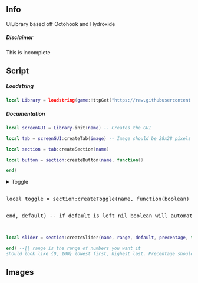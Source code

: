 ## Info
UiLibrary based off Octohook and Hydroxide
##### Disclaimer
This is incomplete
## Script
##### Loadstring
```Lua
local Library = loadstring(game:HttpGet("https://raw.githubusercontent.com/DiabloPro/UiLibrary/main/Main.lua"))()
```
##### Documentation
```Lua
local screenGUI = Library.init(name) -- Creates the GUI

local tab = screenGUI:createTab(image) -- Image should be 28x28 pixels

local section = tab:createSection(name)

local button = section:createButton(name, function()

end)


```
<details>
  <summary>Toggle
    <pre> 
local toggle = section:createToggle(name, function(boolean)
<p></p>
end, default) -- if default is left nil boolean will automatically start as false
    </pre>
  </summary>
    <pre lang="lua">
toggle:createSlider(name, range, default, precentage, function(value)

end) -- creates slider under the toggle
<br></br>
toggle:createBind() -- lets you keybind the toggle
<br></br>
toggle:setBind()
<br></br>
toggle:getBind() -- returns nil if no bind
<br></br>
Library:setKeybindBlacklist(blacklist) -- blacklist should be a table like {"W","A","S","D"} (global)
<br></br>
Library:addKeybindBlacklist(keys) -- should also be a table adds values to blacklist
<br></br>
Library:removeKeybindBlacklist(keys) -- same as previous
  </pre>
</details>


```Lua
local slider = section:createSlider(name, range, default, precentage, function(value)

end) --[[ range is the range of numbers you want it 
should look like {0, 100} lowest first, highest last. Precentage should be true or false ]]--
```

## Images
